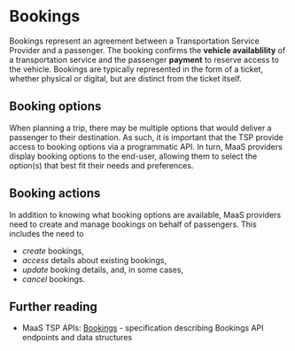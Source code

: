 # Bookings

Bookings represent an agreement between a Transportation Service Provider and a passenger. The booking confirms the **vehicle availablility** of a transportation service and the passenger **payment** to reserve access to the vehicle. Bookings are typically represented in the form of a ticket, whether physical or digital, but are distinct from the ticket itself.

## Booking options

When planning a trip, there may be multiple options that would deliver a passenger to their destination. As such, it is important  that the TSP provide access to booking options via a programmatic API. In turn, MaaS providers display booking options to the end-user, allowing them to select the option\(s\) that best fit their needs and preferences.

## Booking actions

In addition to knowing what booking options are available, MaaS providers need to create and manage bookings on behalf of passengers. This includes the need to

* _create_ bookings, 
* _access_ details about existing bookings, 
* _update_ booking details, and, in some cases, 
* _cancel_ bookings.

## Further reading

* MaaS TSP APIs: [Bookings](http://docs.maas-api.org/) - specification describing Bookings API endpoints and data structures



